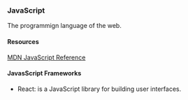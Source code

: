 ### JavaScript

The programmign language of the web.

#### Resources
[MDN JavaScript Reference](https://developer.mozilla.org/en-US/docs/Web/JavaScript/Reference)

#### JavasScript Frameworks
- React: is a JavaScript library for building user interfaces.